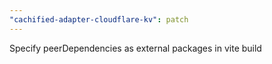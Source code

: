 ```yaml
---
"cachified-adapter-cloudflare-kv": patch
---
```


Specify peerDependencies as external packages in vite build
